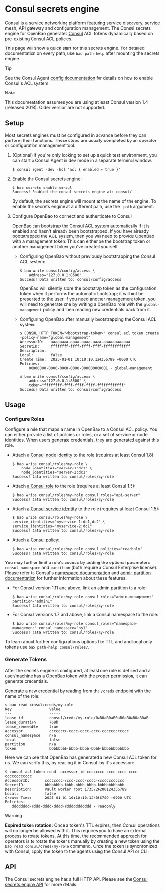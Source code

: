 # Consul secrets engine

Consul is a service networking platform featuring service discovery, service
mesh, API gateway and configuration management. The Consul secrets engine for
OpenBao generates [Consul][consul] ACL tokens dynamically based on pre-existing
Consul ACL policies.

This page will show a quick start for this secrets engine. For detailed
documentation on every path, use `bao path-help` after mounting the secrets
engine.

> [!TIP]
> See the Consul Agent [config documentation][consul-bootstrap-acl] for details
> on how to enable Consul's ACL system.

> [!NOTE]
> This documentation assumes you are using at least Consul version 1.4 (released
> 2018). Older version are not supported.

## Setup

Most secrets engines must be configured in advance before they can perform their
functions. These steps are usually completed by an operator or configuration
management tool.

1. (Optional) If you're only looking to set up a quick test environment, you can
    start a Consul Agent in dev mode in a separate terminal window.

    ```shell-session
    $ consul agent -dev -hcl "acl { enabled = true }"
    ```

1. Enable the Consul secrets engine:

    ```shell-session
    $ bao secrets enable consul
    Success! Enabled the consul secrets engine at: consul/
    ```

    By default, the secrets engine will mount at the name of the engine. To
    enable the secrets engine at a different path, use the `-path` argument.

1. Configure OpenBao to connect and authenticate to Consul.

    OpenBao can bootstrap the Consul ACL system automatically if it is enabled
    and hasn't already been bootstrapped. If you have already bootstrapped the
    ACL system, then you will need to provide OpenBao with a management token.
    This can either be the bootstrap token or another management token you've
    created yourself.

    - Configuring OpenBao without previously bootstrapping the Consul ACL system:

        ```shell-session
        $ bao write consul/config/access \
            address="127.0.0.1:8500"
        Success! Data written to: consul/config/access
        ```

        OpenBao will silently store the bootstrap token as the configuration
        token when it performs the automatic bootstrap; it will not be presented
        to the user. If you need another management token, you will need to
        generate one by writing a OpenBao role with the `global-management`
        policy and then reading new credentials back from it.

    - Configuring OpenBao after manually bootstrapping the Consul ACL system:

        ```shell-session
        $ CONSUL_HTTP_TOKEN="<bootstrap-token>" consul acl token create -policy-name="global-management"
        AccessorID:   aaaaaaaa-aaaa-aaaa-aaaa-aaaaaaaaaaaa
        SecretID:     ffffffff-ffff-ffff-ffff-ffffffffffff
        Description:
        Local:        false
        Create Time:  2025-01-01 10:10:10.124356789 +0000 UTC
        Policies:
            00000000-0000-0000-0000-000000000001 - global-management
        ```

        ```shell-session
        $ bao write consul/config/access \
            address="127.0.0.1:8500" \
            token="ffffffff-ffff-ffff-ffff-ffffffffffff"
        Success! Data written to: consul/config/access
        ```

## Usage

### Configure Roles

Configure a role that maps a name in OpenBao to a Consul ACL policy. You can
either provide a list of policies or roles, or a set of service or node
identities. When users generate credentials, they are generated against this
role.

- Attach [a Consul node identity][consul-node-identity] to the role
  (requires at least Consul 1.8):

    ```shell-session
    $ bao write consul/roles/my-role \
        node_identities="server-1:dc1" \
        node_identities="server-2:dc1"
    Success! Data written to: consul/roles/my-role
    ```

- Attach [a Consul role][consul-role] to the role (requires at least Consul
  1.5):

    ```shell-session
    $ bao write consul/roles/my-role consul_roles="api-server"
    Success! Data written to: consul/roles/my-role
    ```

- Attach [a Consul service identity][consul-service-identity] to the role
   (requires at least Consul 1.5):

   ```shell-session
   $ bao write consul/roles/my-role \
   service_identities="myservice-1:dc1,dc2" \
   service_identities="myservice-2:dc1"
   Success! Data written to: consul/roles/my-role
   ```

- Attach [a Consul policy][consul-policy]:

   ```shell-session
   $ bao write consul/roles/my-role consul_policies="readonly"
   Success! Data written to: consul/roles/my-role
   ```

You may further limit a role's access by adding the optional parameters
`consul_namespace` and `partition` (both require a Consul Enterprise license).
Please refer to Consul's [namespace documentation][consul-namespaces] and [admin
partition documentation][consul-partitions] for further information about these
features.

- For Consul version 1.11 and above, link an admin partition to a role:

   ```shell-session
   $ bao write consul/roles/my-role consul_roles="admin-management" partition="admin1"
   Success! Data written to: consul/roles/my-role
   ```

- For Consul versions 1.7 and above, link a Consul namespace to the role:

   ```shell-session
   $ bao write consul/roles/my-role consul_roles="namespace-management" consul_namespace="ns1"
   Success! Data written to: consul/roles/my-role
   ```

To learn about further configurations options like TTL and and local only tokens
use `bao path-help consul/roles/`.

### Generate Tokens

After the secrets engine is configured, at least one role is defined and a
user/machine has a OpenBao token with the proper permission, it can generate
credentials.

Generate a new credential by reading from the `/creds` endpoint with the name
of the role:

```shell-session
$ bao read consul/creds/my-role
Key                 Value
---                 -----
lease_id            consul/creds/my-role/0aB0aB0aB0aB0aB0aB0aB0aB
lease_duration      768h
lease_renewable     true
accessor            cccccccc-cccc-cccc-cccc-cccccccccccc
consul_namespace    n/a
local               false
partition           n/a
token               bbbbbbbb-bbbb-bbbb-bbbb-bbbbbbbbbbbb
```

Here we can see that OpenBao has generated a new Consul ACL token for us.
We can verify this, by reading it in Consul (by it's accessor):

```shell-session
$ consul acl token read -accessor-id cccccccc-cccc-cccc-cccc-cccccccccccc
AccessorID:       cccccccc-cccc-cccc-cccc-cccccccccccc
SecretID:         bbbbbbbb-bbbb-bbbb-bbbb-bbbbbbbbbbbb
Description:      Vault worker root 1735726200124356789
Local:            false
Create Time:      2025-01-01 10:10:10.124356789 +0000 UTC
Policies:
   dddddddd-dddd-dddd-dddd-dddddddddddd - readonly
```


> [!WARNING]
> **Expired token rotation:** Once a token's TTL expires, then Consul
> operations will no longer be allowed with it. This requires you to have an
> external process to rotate tokens. At this time, the recommended approach for
> operators is to rotate the tokens manually by creating a new token using the
> `bao read consul/creds/my-role` command. Once the token is synchronized with
> Consul, apply the token to the agents using the Consul API or CLI.

## API

The Consul secrets engine has a full HTTP API. Please see the [Consul secrets
engine API](./api/readme.md) for more details.

[consul]: https://developer.hashicorp.com/consul
[consul-bootstrap-acl]: https://developer.hashicorp.com/consul/docs/secure/acl/bootstrap
[consul-namespaces]: https://developer.hashicorp.com/consul/docs/enterprise/namespaces
[consul-node-identity]: https://developer.hashicorp.com/consul/commands/acl/token/create#node-identity
[consul-partitions]: https://developer.hashicorp.com/consul/docs/enterprise/admin-partitions
[consul-policy]: https://developer.hashicorp.com/consul/docs/secure/acl/policy
[consul-role]: https://developer.hashicorp.com/consul/docs/secure/acl/role
[consul-service-identity]: https://developer.hashicorp.com/consul/commands/acl/token/create#service-identity
